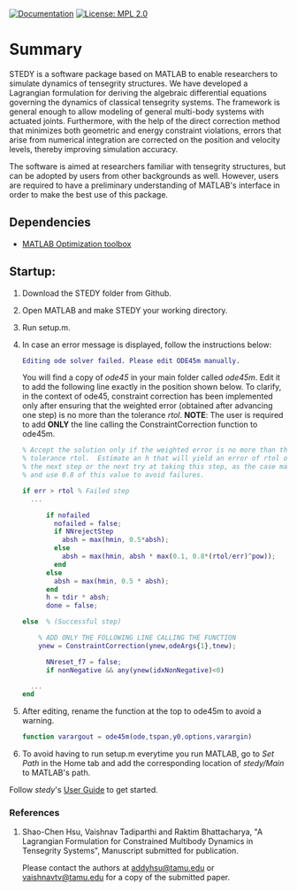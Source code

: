 [![Documentation](https://img.shields.io/badge/documentation-user_guide-brightgreen.svg)](UserGuide.md)
[![License: MPL 2.0](https://img.shields.io/badge/License-MPL%202.0-brightgreen.svg)](https://opensource.org/licenses/MPL-2.0)
# Summary

STEDY is a software package based on MATLAB to enable researchers to simulate dynamics of tensegrity structures. We have developed a Lagrangian formulation for deriving the algebraic differential equations governing the dynamics of classical tensegrity systems. The framework is general enough to allow modeling of general multi-body systems with actuated joints. Furthermore, with the help of the direct correction method that minimizes both geometric and energy constraint violations, errors that arise from numerical integration are corrected on the position and velocity levels, thereby improving simulation accuracy.

The software is aimed at researchers familiar with tensegrity structures, but can be adopted by users from other backgrounds as well. However, users are required to have a preliminary understanding of MATLAB's interface in order to make the best use of this package.

## Dependencies
* [MATLAB Optimization toolbox]

## Startup:
1. Download the STEDY folder from Github.

2. Open MATLAB and make STEDY your working directory.

3. Run setup.m.

4. In case an error message is displayed, follow the instructions below:
    ```MATLAB
    Editing ode solver failed. Please edit ODE45m manually.
    ```
    You will find a copy of *ode45* in your main folder called *ode45m*. Edit it to add the following line exactly in the position shown below. To clarify, in the context of ode45, constraint correction has been implemented only after ensuring that the weighted error (obtained after advancing one step) is no more than the tolerance *rtol*.
    **NOTE**: The user is required to add **ONLY** the line calling the ConstraintCorrection function to ode45m.
    ```matlab
    % Accept the solution only if the weighted error is no more than the
    % tolerance rtol.  Estimate an h that will yield an error of rtol on
    % the next step or the next try at taking this step, as the case may be,
    % and use 0.8 of this value to avoid failures.

    if err > rtol % Failed step
      ...

          if nofailed
            nofailed = false;
            if NNrejectStep
              absh = max(hmin, 0.5*absh);
            else
              absh = max(hmin, absh * max(0.1, 0.8*(rtol/err)^pow));
            end
          else
            absh = max(hmin, 0.5 * absh);
          end
          h = tdir * absh;
          done = false;

    else  % (Successful step)

        % ADD ONLY THE FOLLOWING LINE CALLING THE FUNCTION
        ynew = ConstraintCorrection(ynew,odeArgs{1},tnew);

          NNreset_f7 = false;
          if nonNegative && any(ynew(idxNonNegative)<0)

      ...
    end
    ```
5. After editing, rename the function at the top to ode45m to avoid a warning.
    ```matlab
    function varargout = ode45m(ode,tspan,y0,options,varargin)
    ```

6. To avoid having to run setup.m everytime you run MATLAB, go to *Set Path* in the Home tab and add the corresponding location of *stedy/Main* to MATLAB's path.

Follow *stedy*'s [User Guide] to get started.
### References
1. Shao-Chen Hsu, Vaishnav Tadiparthi and Raktim Bhattacharya, "A Lagrangian Formulation for Constrained Multibody Dynamics in Tensegrity Systems", Manuscript submitted for publication.

    Please contact the authors at addyhsu@tamu.edu or vaishnavtv@tamu.edu for a copy of the submitted paper.

[User Guide]: (UserGuide.md)
[MATLAB Optimization toolbox]: https://www.mathworks.com/products/optimization.html
